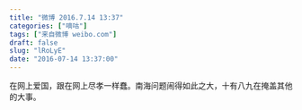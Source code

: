 ```yaml
---
title: "微博 2016.7.14 13:37"
categories: ["嘀咕"]
tags: ["来自微博 weibo.com"]
draft: false
slug: "lRoLyE"
date: "2016-07-14 13:37:00"
---
```


<p>在网上爱国，跟在网上尽孝一样蠢。南海问题闹得如此之大，十有八九在掩盖其他的大事。 ​​​​</p>
